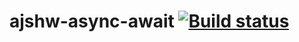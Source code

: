 # ajshw-async-await [![Build status](https://ci.appveyor.com/api/projects/status/kt9s169m66bhakqm?svg=true)](https://ci.appveyor.com/project/blackseliger/ajshw-async-await)

